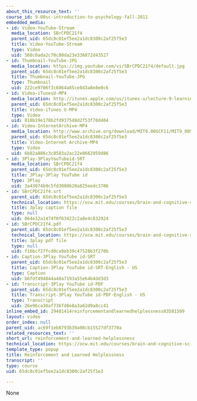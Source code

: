 ```yaml
---
about_this_resource_text: ''
course_id: 9-00sc-introduction-to-psychology-fall-2011
embedded_media:
- id: Video-YouTube-Stream
  media_location: SBrCPDC21f4
  parent_uid: 65dc8c01ef5ee2a1dc8300c2af25f5e3
  title: Video-YouTube-Stream
  type: Video
  uid: 568c0ada2c70c80da23e336872d43527
- id: Thumbnail-YouTube-JPG
  media_location: https://img.youtube.com/vi/SBrCPDC21f4/default.jpg
  parent_uid: 65dc8c01ef5ee2a1dc8300c2af25f5e3
  title: Thumbnail-YouTube-JPG
  type: Thumbnail
  uid: 222ce9706f3c6864a85ce843a8e8e0c6
- id: Video-iTunesU-MP4
  media_location: http://itunes.apple.com/us/itunes-u/lecture-9-learning/id501335817?i=111090468
  parent_uid: 65dc8c01ef5ee2a1dc8300c2af25f5e3
  title: Video-iTunes U-MP4
  type: Video
  uid: 810b19e178b2fd9375d8d2f53f70d404
- id: Video-InternetArchive-MP4
  media_location: http://www.archive.org/download/MIT9.00SCF11/MIT9_00SCF11_lec09_300k.mp4
  parent_uid: 65dc8c01ef5ee2a1dc8300c2af25f5e3
  title: Video-Internet Archive-MP4
  type: Video
  uid: 6b82a886c3c8583a2ac22e0662959d86
- id: 3Play-3PlayYouTubeid-SRT
  media_location: SBrCPDC21f4
  parent_uid: 65dc8c01ef5ee2a1dc8300c2af25f5e3
  title: 3Play-3Play YouTube id
  type: 3Play
  uid: 3a43074b9c5fd3080620a825eedc3706
- id: SBrCPDC21f4.srt
  parent_uid: 65dc8c01ef5ee2a1dc8300c2af25f5e3
  technical_location: https://ocw.mit.edu/courses/brain-and-cognitive-sciences/9-00sc-introduction-to-psychology-fall-2011/learning/reinforcement-and-learned-helplessness/SBrCPDC21f4.srt
  title: 3play caption file
  type: null
  uid: 064e32a1474f0f63422c2a8e4c832924
- id: SBrCPDC21f4.pdf
  parent_uid: 65dc8c01ef5ee2a1dc8300c2af25f5e3
  technical_location: https://ocw.mit.edu/courses/brain-and-cognitive-sciences/9-00sc-introduction-to-psychology-fall-2011/learning/reinforcement-and-learned-helplessness/SBrCPDC21f4.pdf
  title: 3play pdf file
  type: null
  uid: f16bcf27fcd0ca9eb39c47528b3f270b
- id: Caption-3Play YouTube id-SRT
  parent_uid: 65dc8c01ef5ee2a1dc8300c2af25f5e3
  title: Caption-3Play YouTube id-SRT-English - US
  type: Caption
  uid: b6fdf494844a48a7193a55e64b4dd3d3
- id: Transcript-3Play YouTube id-PDF
  parent_uid: 65dc8c01ef5ee2a1dc8300c2af25f5e3
  title: Transcript-3Play YouTube id-PDF-English - US
  type: Transcript
  uid: 26e96ca38af736fd8e8a3a62d9a8cc41
inline_embed_id: 29481414reinforcementandlearnedhelplessness83581509
layout: video
order_index: null
parent_uid: ac69f1eb8793b39a98cb15527df3770a
related_resources_text: ''
short_url: reinforcement-and-learned-helplessness
technical_location: https://ocw.mit.edu/courses/brain-and-cognitive-sciences/9-00sc-introduction-to-psychology-fall-2011/learning/reinforcement-and-learned-helplessness
template_type: popup
title: Reinforcement and Learned Helplessness
transcript: ''
type: course
uid: 65dc8c01ef5ee2a1dc8300c2af25f5e3

---
```

None